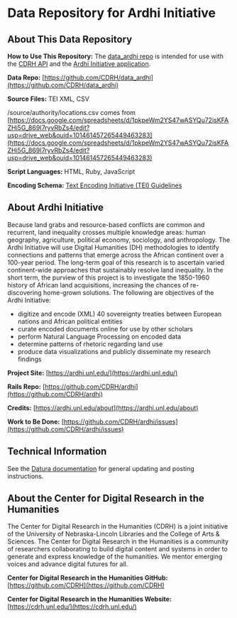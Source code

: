 # Data Repository for Ardhi Initiative

## About This Data Repository

**How to Use This Repository:** The [data_ardhi repo](https://github.com/CDRH/data_ardhi) is intended for use with the [CDRH API](https://github.com/CDRH/api) and the [Ardhi Initiative application](https://github.com/CDRH/ardhi).


**Data Repo:** [https://github.com/CDRH/data_ardhi](https://github.com/CDRH/data_ardhi)

**Source Files:** TEI XML, CSV

/source/authority/locations.csv comes from [https://docs.google.com/spreadsheets/d/1pkpeWm2YS47wASYQu72isKFAZHi5G_869I7ryvRbZs4/edit?usp=drive_web&ouid=101461457265449463283](https://docs.google.com/spreadsheets/d/1pkpeWm2YS47wASYQu72isKFAZHi5G_869I7ryvRbZs4/edit?usp=drive_web&ouid=101461457265449463283)

**Script Languages:** HTML, Ruby, JavaScript

**Encoding Schema:** [Text Encoding Initiative (TEI) Guidelines](https://tei-c.org/release/doc/tei-p5-doc/en/html/index.html)

## About Ardhi Initiative

Because land grabs and resource-based conflicts are common and recurrent, land inequality crosses multiple knowledge areas: human geography, agriculture, political economy, sociology, and anthropology. The Ardhi Initiative will use Digital Humanities (DH) methodologies to identify connections and patterns that emerge across the African continent over a 100-year period. The long-term goal of this research is to ascertain varied continent-wide approaches that sustainably resolve land inequality. In the short term, the purview of this project is to investigate the 1850-1960 history of African land acquisitions, increasing the chances of re-discovering home-grown solutions. The following are objectives of the Ardhi Initiative:

- digitize and encode (XML) 40 sovereignty treaties between European nations and African political entities
- curate encoded documents online for use by other scholars
- perform Natural Language Processing on encoded data
- determine patterns of rhetoric regarding land use
- produce data visualizations and publicly disseminate my research findings


**Project Site:** [https://ardhi.unl.edu/](https://ardhi.unl.edu/)

**Rails Repo:** [https://github.com/CDRH/ardhi](https://github.com/CDRH/ardhi)

**Credits:** [https://ardhi.unl.edu/about](https://ardhi.unl.edu/about)

**Work to Be Done:** [https://github.com/CDRH/ardhi/issues](https://github.com/CDRH/ardhi/issues)

## Technical Information

See the [Datura documentation](https://github.com/CDRH/datura) for general updating and posting instructions. 

## About the Center for Digital Research in the Humanities

The Center for Digital Research in the Humanities (CDRH) is a joint initiative of the University of Nebraska-Lincoln Libraries and the College of Arts & Sciences. The Center for Digital Research in the Humanities is a community of researchers collaborating to build digital content and systems in order to generate and express knowledge of the humanities. We mentor emerging voices and advance digital futures for all.

**Center for Digital Research in the Humanities GitHub:** [https://github.com/CDRH](https://github.com/CDRH)

**Center for Digital Research in the Humanities Website:** [https://cdrh.unl.edu/](https://cdrh.unl.edu/)
